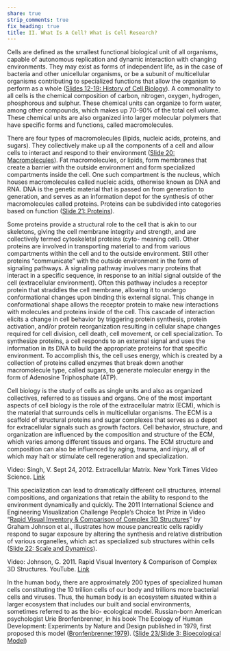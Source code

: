 ```yaml
---
share: true
strip_comments: true
fix_heading: true
title: II. What Is A Cell? What is Cell Research?
---
```

Cells are defined as the smallest functional biological unit of all organisms, capable of autonomous replication and dynamic interaction with changing environments. They may exist as forms of independent life, as in the case of bacteria and other unicellular organisms, or be a subunit of multicellular organisms contributing to specialized functions that allow the organism to perform as a whole ([Slides 12-19: History of Cell Biology](http://stemcellcurriculum.org/slidesets.html)). A commonality to all cells is the chemical composition of carbon, nitrogen, oxygen, hydrogen, phosphorous and sulphur. These chemical units can organize to form water, among other compounds, which makes up 70-90% of the total cell volume. These chemical units are also organized into larger molecular polymers that have specific forms and functions, called macromolecules.

There are four types of macromolecules (lipids, nucleic acids, proteins, and sugars). They collectively make up all the components of a cell and allow cells to interact and respond to their environment ([Slide 20: Macromolecules](http://stemcellcurriculum.org/slidesets.html)). Fat macromolecules, or lipids, form membranes that create a barrier with the outside environment and form specialized compartments inside the cell. One such compartment is the nucleus, which houses macromolecules called nucleic acids, otherwise known as DNA and RNA. DNA is the genetic material that is passed on from generation to generation, and serves as an information depot for the synthesis of other macromolecules called proteins. Proteins can be subdivided into categories based on function ([Slide 21: Proteins](http://stemcellcurriculum.org/slidesets.html)).

Some proteins provide a structural role to the cell that is akin to our skeletons, giving the cell membrane integrity and strength, and are collectively termed cytoskeletal proteins (cyto- meaning cell). Other proteins are involved in transporting material to and from various compartments within the cell and to the outside environment. Still other proteins “communicate” with the outside environment in the form of signaling pathways. A signaling pathway involves many proteins that interact in a specific sequence, in response to an initial signal outside of the cell (extracellular environment). Often this pathway includes a receptor protein that straddles the cell membrane, allowing it to undergo conformational changes upon binding this external signal. This change in conformational shape allows the receptor protein to make new interactions with molecules and proteins inside of the cell. This cascade of interaction elicits a change in cell behavior by triggering protein synthesis, protein activation, and/or protein reorganization resulting in cellular shape changes required for cell division, cell death, cell movement, or cell specialization. To synthesize proteins, a cell responds to an external signal and uses the information in its DNA to build the appropriate proteins for that specific environment. To accomplish this, the cell uses energy, which is created by a collection of proteins called enzymes that break down another macromolecule type, called sugars, to generate molecular energy in the form of Adenosine Triphosphate (ATP).

Cell biology is the study of cells as single units and also as organized collectives, referred to as tissues and organs. One of the most important aspects of cell biology is the role of the extracellular matrix (ECM), which is the material that surrounds cells in multicellular organisms. The ECM is a scaffold of structural proteins and sugar complexes that serves as a depot for extracellular signals such as growth factors. Cell behavior, structure, and organization are influenced by the composition and structure of the ECM, which varies among different tissues and organs. The ECM structure and composition can also be influenced by aging, trauma, and injury, all of which may halt or stimulate cell regeneration and specialization.

Video: Singh, V. Sept 24, 2012. Extracellular Matrix. New York Times Video Science. [Link](http://www.nytimes.com/video/health/research/100000001773152/extracellular-matrix.html?action=click&contentCollection=health&module=embedded&region=caption&pgtype=article)

This specialization can lead to dramatically different cell structures, internal compositions, and organizations that retain the ability to respond to the environment dynamically and quickly. The 2011 International Science and Engineering Visualization Challenge People’s Choice 1st Prize in Video “[Rapid Visual Inventory & Comparison of Complex 3D Structures](https://www.youtube.com/watch?v=Dl1ufW3cj4g)” by Graham Johnson et al., illustrates how mouse pancreatic cells rapidly respond to sugar exposure by altering the synthesis and relative distribution of various organelles, which act as specialized sub structures within cells ([Slide 22: Scale and Dynamics](http://stemcellcurriculum.org/slidesets.html)).

Video: Johnson, G. 2011. Rapid Visual Inventory & Comparison of Complex 3D Structures. YouTube. [Link](https://www.youtube.com/watch?v=Dl1ufW3cj4g)

In the human body, there are approximately 200 types of specialized human cells constituting the 10 trillion cells of our body and trillions more bacterial cells and viruses. Thus, the human body is an ecosystem situated within a larger ecosystem that includes our built and social environments, sometimes referred to as the bio- ecological model. Russian-born American psychologist Urie Bronfenbrenner, in his book The Ecology of Human Development: Experiments by Nature and Design published in 1979, first proposed this model ([Bronfenbrenner,1979](https://books.google.com/books/about/THE_ECOLOGY_OF_HUMAN_DEVELOPMENT.html?id=OCmbzWka6xUC)). ([Slide 23/Slide 3: Bioecological Model](http://stemcellcurriculum.org/slidesets.html))
